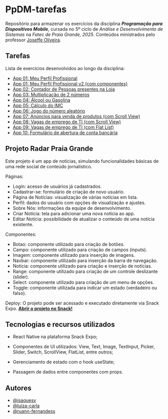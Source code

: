 
# PpDM-tarefas

Repositório para armazenar os exercícios da disciplina ***Programação para Dispositivos Mobile***, cursada no 5º ciclo de *Análise e Desenvolvimento de Sistemas* na *Fatec de Praia Grande, 2025*. Conteúdos ministrados pelo professor [Joseffe Oliveira](https://www.linkedin.com/in/joseffe/).

## Tarefas

Lista de exercícios desenvolvidos ao longo da disciplina:

 - [App 01: Meu Perfil Profissional](https://github.com/isaquesv/PpDM_Tarefas/tree/master/ex1-1-meu-perfil-profissional)
 - [App 01: Meu Perfil Profissional v2 (com componentes)](https://github.com/isaquesv/PpDM_Tarefas/tree/master/ex1-2-meu-perfil-profissional-2)
 - [App 02: Contador de Pessoas presentes na Loja](https://github.com/isaquesv/PpDM_Tarefas/tree/master/ex2-contador-pessoas)
 - [App 03: Multiplicação de 2 números](https://github.com/isaquesv/PpDM_Tarefas/tree/master/ex3-multiplicador-de-numeros)
 - [App 04: Álcool ou Gasolina](https://github.com/isaquesv/PpDM_Tarefas/tree/master/ex4-alcool-ou-gasolina)
 - [App 05: Cálculo do IMC](https://github.com/isaquesv/PpDM_Tarefas/tree/master/ex5-calculo-imc)
 - [App 06: Jogo do número aleatório](https://github.com/isaquesv/PpDM_Tarefas/tree/master/ex6-jogo-numero-aleatorio)
 - [App 07: Anúncios para venda de produtos (com Scroll View)](https://github.com/isaquesv/PpDM_Tarefas/tree/master/ex7-anuncios-vendas-produtos)
 - [App 08: Vagas de emprego de TI (com Scroll View)](https://github.com/isaquesv/PpDM_Tarefas/tree/master/ex8-vagas-empregos-ti-scroll-view)
 - [App 09: Vagas de emprego de TI (com Flat List)](https://github.com/isaquesv/PpDM_Tarefas/tree/master/ex9-vagas-empregos-ti-flat-list)
 - [App 10: Formulário de abertura de conta bancária](https://github.com/isaquesv/PpDM_Tarefas/tree/master/ex10-formulario-abertura-conta-bancaria)

## Projeto Radar Praia Grande

Este projeto é um app de notícias, simulando funcionalidades básicas de uma rede social de conteúdo jornalístico.

Páginas:
- Login: acesso de usuários já cadastrados.
- Cadastrar-se: formulário de criação de novo usuário.
- Página de Notícias: visualização de várias notícias em lista.
- Perfil: dados do usuário com opções de visualização e ajustes.
- Sobre Nós: informações da equipe de desenvolvimento.
- Criar Notícia: tela para adicionar uma nova notícia ao app.
- Editar Notícia: possibilidade de atualizar o conteúdo de uma notícia existente.

Componentes:
- Botao: componente utilizado para criação de botões.
- Campo: componente utilizado para criação de campos (inputs).
- Imagem: componente utilizado para inserção de imagens.
- Navbar: componente utilizado para inserção da barra de navegação.
- Noticia: componente utilizado para criação e inserção de notícias.
- Range: componente utilizado para criação de um controle deslizante (slider).
- Select: componente utilizado para criação de um menu de opções.
- Toggle: componente utilizada para indicar um estado (verdadeiro ou falso).

Deploy:
O projeto pode ser acessado e executado diretamente via Snack Expo.
[**Abrir o projeto no Snack!**](https://snack.expo.dev/@isaquesv/projeto-mobile-radar-praia-grande)

## Tecnologias e recursos utilizados
- React Native na plataforma Snack Expo;

- Componentes de UI utilizados:
View, Text, Image, TextInput, Picker, Slider, Switch, ScrollView, FlatList, entre outros;

- Gerenciamento de estado com o hook useState;

- Passagem de dados entre componentes com props.

## Autores

- [@isaquesv](https://www.github.com/isaquesv)
- [@luiza-carla](https://www.github.com/luiza-carla)
- [@ruann-fernandess](https://www.github.com/ruann-fernandess)
